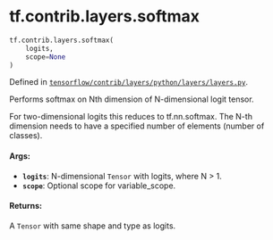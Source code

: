 <div itemscope itemtype="http://developers.google.com/ReferenceObject">
<meta itemprop="name" content="tf.contrib.layers.softmax" />
</div>

# tf.contrib.layers.softmax

``` python
tf.contrib.layers.softmax(
    logits,
    scope=None
)
```



Defined in [`tensorflow/contrib/layers/python/layers/layers.py`](https://www.tensorflow.org/code/tensorflow/contrib/layers/python/layers/layers.py).

Performs softmax on Nth dimension of N-dimensional logit tensor.

For two-dimensional logits this reduces to tf.nn.softmax. The N-th dimension
needs to have a specified number of elements (number of classes).

#### Args:

* <b>`logits`</b>: N-dimensional `Tensor` with logits, where N > 1.
* <b>`scope`</b>: Optional scope for variable_scope.


#### Returns:

A `Tensor` with same shape and type as logits.